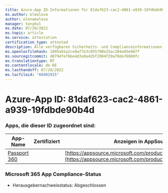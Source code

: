 ```yaml
---
title: Azure-App ID-Informationen für 81daf623-cac2-4861-a939-19fdbde90b4d
ms.author: elmalova
author: elenamalova
manager: tonybal
ms.date: 07/20/2022
ms.topic: article
ms.service: attestation
certification_type: attested
description: Alle verfügbaren Sicherheits- und Complianceinformationen für 81daf623-cac2-4861-a939-19fdbde90b4d.
ms.openlocfilehash: 1095a91a2ce9af7e3c955790e25ac204e85e9d7f
ms.sourcegitcommit: d8794fef6be4d3a9a42bf2904f29a70de76069fc
ms.translationtype: MT
ms.contentlocale: de-DE
ms.lasthandoff: 07/20/2022
ms.locfileid: "66901925"
---
```

# <a name="azure-app-id-81daf623-cac2-4861-a939-19fdbde90b4d"></a>Azure-App ID: 81daf623-cac2-4861-a939-19fdbde90b4d


### <a name="apps-associated-with-this-id"></a>Apps, die dieser ID zugeordnet sind:
| **App-Name** | **Zertifiziert** | **Anzeigen in AppSource** |
|--------------|---------------|-----------------------|
| [Passport 360](../forward/WA200004322.md) |  | [https://appsource.microsoft.com/product/office/WA200004322](https://appsource.microsoft.com/product/office/WA200004322) |

### <a name="microsoft-365-app-compliance-status"></a>Microsoft 365 App Compliance-Status
- Herausgebernachweisstatus: Abgeschlossen
